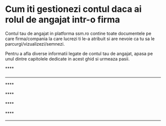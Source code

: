 # Cum iti gestionezi contul daca ai rolul de angajat intr-o firma

Contul tau de angajat in platforma ssm.ro contine toate documentele pe care firma/compania la care lucrezi ti le-a atribuit si are nevoie ca tu sa le parcurgi/vizualizezi/semnezi. 

Pentru a afla diverse informatii legate de contul tau de angajat, apasa pe unul dintre capitolele dedicate in acest ghid si urmeaza pasii.





\*\*\*\*



#### 

                                                                                                       

  



 ****

\*\*\*\*







\*\*\*\*

\*\*\*\*

\*\*\*\*









 ****

    



